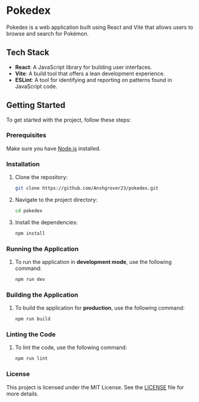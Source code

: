 # Pokedex

Pokedex is a web application built using React and Vite that allows users to browse and search for Pokémon.

## Tech Stack

- **React**: A JavaScript library for building user interfaces.
- **Vite**: A build tool that offers a lean development experience.
- **ESLint**: A tool for identifying and reporting on patterns found in JavaScript code.

## Getting Started

To get started with the project, follow these steps:

### Prerequisites

Make sure you have [Node.js](https://nodejs.org/) installed.

### Installation

1. Clone the repository:
   ```bash
   git clone https://github.com/Anshgrover23/pokedex.git
   ```

1. Navigate to the project directory:
   ```bash
   cd pokedex
   ```

2. Install the dependencies:
   ```bash
   npm install
   ```

### Running the Application

1. To run the application in **development mode**, use the following command:
   ```bash
   npm run dev
   ```

### Building the Application

1. To build the application for **production**, use the following command:
   ```bash
   npm run build
   ```

### Linting the Code

1. To lint the code, use the following command:
   ```bash
   npm run lint
   ```
### License

This project is licensed under the MIT License. See the [LICENSE](./LICENSE.md) file for more details.

